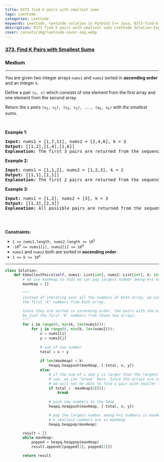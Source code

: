 ```yaml
---
title: 0373 find k pairs with smallest sums
tags: LeetCode
categories: LeetCode
keywords: LeetCode, leetcode solution in Python3 C++ Java, 0373-find-k-pairs-with-smallest-sums solution
description: 0373 find k pairs with smallest sums LeetCode Solution Explained
cover: /assets/img/leetcode-cover-img.webp
---
```



<h3><a href="https://leetcode.com/problems/find-k-pairs-with-smallest-sums/">373. Find K Pairs with Smallest Sums</a></h3><h3>Medium</h3><hr><div><p>You are given two integer arrays <code>nums1</code> and <code>nums2</code> sorted in <strong>ascending order</strong> and an integer <code>k</code>.</p>

<p>Define a pair <code>(u, v)</code> which consists of one element from the first array and one element from the second array.</p>

<p>Return <em>the</em> <code>k</code> <em>pairs</em> <code>(u<sub>1</sub>, v<sub>1</sub>), (u<sub>2</sub>, v<sub>2</sub>), ..., (u<sub>k</sub>, v<sub>k</sub>)</code> <em>with the smallest sums</em>.</p>

<p>&nbsp;</p>
<p><strong class="example">Example 1:</strong></p>

<pre><strong>Input:</strong> nums1 = [1,7,11], nums2 = [2,4,6], k = 3
<strong>Output:</strong> [[1,2],[1,4],[1,6]]
<strong>Explanation:</strong> The first 3 pairs are returned from the sequence: [1,2],[1,4],[1,6],[7,2],[7,4],[11,2],[7,6],[11,4],[11,6]
</pre>

<p><strong class="example">Example 2:</strong></p>

<pre><strong>Input:</strong> nums1 = [1,1,2], nums2 = [1,2,3], k = 2
<strong>Output:</strong> [[1,1],[1,1]]
<strong>Explanation:</strong> The first 2 pairs are returned from the sequence: [1,1],[1,1],[1,2],[2,1],[1,2],[2,2],[1,3],[1,3],[2,3]
</pre>

<p><strong class="example">Example 3:</strong></p>

<pre><strong>Input:</strong> nums1 = [1,2], nums2 = [3], k = 3
<strong>Output:</strong> [[1,3],[2,3]]
<strong>Explanation:</strong> All possible pairs are returned from the sequence: [1,3],[2,3]

</pre>

<p>&nbsp;</p>
<p><strong>Constraints:</strong></p>

<ul>
	<li><code>1 &lt;= nums1.length, nums2.length &lt;= 10<sup>5</sup></code></li>
	<li><code>-10<sup>9</sup> &lt;= nums1[i], nums2[i] &lt;= 10<sup>9</sup></code></li>
	<li><code>nums1</code> and <code>nums2</code> both are sorted in <strong>ascending order</strong>.</li>
	<li><code>1 &lt;= k &lt;= 10<sup>4</sup></code></li>
</ul>
</div>


---




```python
class Solution:
    def kSmallestPairs(self, nums1: List[int], nums2: List[int], k: int) -> List[List[int]]:
        # we use maxHeap so that we can pop largest number among k+1 numbers in maxHeap first
        maxHeap = []

        """
        instead of iterating over all the numbers of both array, we can iterate only
        the first 'K' numbers from both array.

        Since they are sorted in ascending order, the pairs with the minimum sum will
        be just the first 'K' numbers from those two arrays.
        """
        for i in range(0, min(k, len(nums1))):
            for j in range(0, min(k, len(nums2))):
                x = nums1[i]
                y = nums2[j]
                
                # sum of two number
                total = x + y
                
                if len(maxHeap) < k:
                    heapq.heappush(maxHeap, [-total, x, y])
                else:
                    # if the sum of x and y is larger than the largest (among the k smallests)
                    # sum, we can 'break' here. Since the arrays are sorted in the ascending order,
                    # we will not be able to find a pair with smaller sum moving forward.
                    if total > -maxHeap[0][0]:
                        break
                    
                    # push new numbers to the heap
                    heapq.heappush(maxHeap, [-total, x, y])

                    # pop the largest number among k+1 numbers in maxHeap, so that only
                    # k smallest numbers are in maxHeap
                    heapq.heappop(maxHeap)

        result = []
        while maxHeap:
            popped = heapq.heappop(maxHeap)
            result.append([popped[1], popped[2]])

        return result


```
